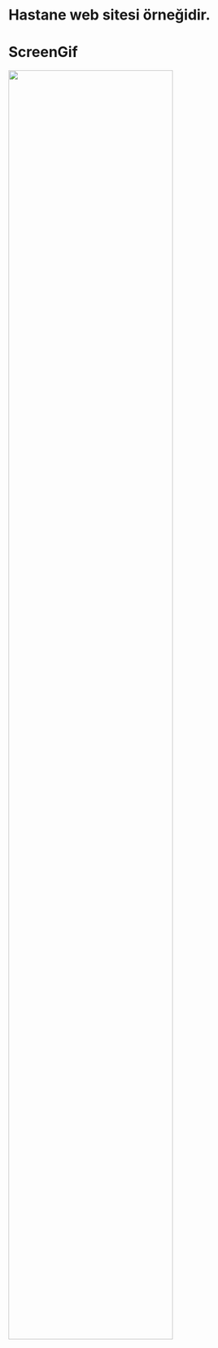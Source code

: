 
<h1> Hastane web sitesi örneğidir. </h1>
<h1> ScreenGif </h1>
<img src="hospitalgif.gif" width=80%>
